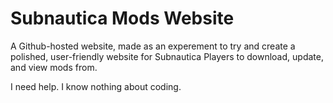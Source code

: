 # Subnautica Mods Website
A Github-hosted website, made as an experement to try and create a polished, user-friendly website for Subnautica Players to download, update, and view mods from.

I need help. I know nothing about coding.
